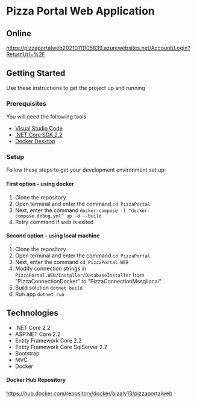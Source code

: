 # Pizza Portal Web Application

## Online
https://pizzaportalweb20210111105839.azurewebsites.net/Account/Login?ReturnUrl=%2F

## Getting Started

Use these instructions to get the project up and running

### Prerequisites
You will need the following tools:

* [Visual Studio Code](https://code.visualstudio.com/)
* [.NET Core SDK 2.2](https://www.microsoft.com/net/download/dotnet-core/2.2)
* [Docker Desktop](https://www.docker.com/products/docker-desktop)

### Setup

Follow these steps to get your development environment set up:

#### First option - using docker

 1. Clone the repository
 1. Open terminal and enter the command `cd PizzaPortal`
 1. Next, enter the command `docker-compose -f "docker-compose.debug.yml" up -d --build` 
 1. Retry command if web is exited
 
 #### Second option - using local machine

 1. Clone the repository
 1. Open terminal and enter the command `cd PizzaPortal`
 1. Next, enter the command `cd PizzaPortal.WEB`
 1. Modify connection strings in `PizzaPortal.WEB/Installer/DatabaseInstaller` from "PizzaConnectionDocker" to "PizzaConnectionMssqllocal" 
 1. Build solution `dotnet build`
 1. Run app `dotnet run` 

## Technologies

* .NET Core 2.2
* ASP.NET Core 2.2
* Entity Framework Core 2.2
* Entity Framework Core SqlServer 2.2
* Bootstrap
* MVC
* Docker

#### Docker Hub Repository

https://hub.docker.com/repository/docker/biaaly13/pizzaportalweb
